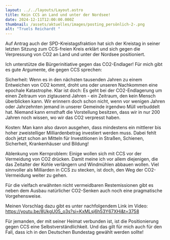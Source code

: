 ```yaml
---
layout: ../../layouts/Layout.astro
title: Kein CCS an Land und unter der Nordsee!
date: 2024-12-11T12:00:00.000Z
thumbnail: /assets/aktuelles/images/posting_persönlich-2-.png
alt: "Truels Reichardt "
---
```

Auf Antrag auch der SPD-Kreistagsfraktion hat sich der
Kreistag in seiner letzten Sitzung zum CCS-freien Kreis erklärt und sich gegen
die Verpressung von CO2 an Land und unter der Nordsee positioniert.

Ich unterstütze die Bürgerinitiative gegen das CO2-Endlager!
Für mich gibt es gute Argumente, die gegen CCS sprechen: 

Sicherheit: Wenn es in den nächsten tausenden Jahren zu
einem Entweichen von CO2 kommt, droht uns oder unseren Nachkommen eine epochale
Katastrophe. Klar ist doch: Es geht bei der CO2-Endlagerung um einen Zeitraum
von zigtausend Jahren - ein Zeitraum, den kein Mensch überblicken kann. Wir
erinnern doch schon nicht, wenn vor wenigen Jahren oder Jahrzehnten jemand in
unserer Gemeinde irgendwo Müll verbuddelt hat. Niemand kann ernsthaft die
Vorstellung besitzen, dass wir in nur 200 Jahren noch wissen, wo wir das CO2
verpresst haben. 

Kosten: Man kann also davon ausgehen, dass mindestens ein
mittlerer bis hoher zweistelliger Milliardenbetrag investiert werden muss.
Dabei fehlt doch jetzt schon an Mitteln für Investitionen in Straßen, Schienen,
Sicherheit, Krankenhäuser und Bildung! 

Ablenkung vom Kernproblem: Einige wollen sich mit CCS vor
der Vermeidung von CO2 drücken. Damit meine ich vor allem diejenigen, die das
Zeitalter der Kohle verlängern und Windmühlen abbauen wollen. Viel sinnvoller
als Milliarden in CCS zu stecken, ist doch, den Weg der CO2-Vermeidung weiter
zu gehen.

Für die vielfach erwähnten nicht vermeidbaren Restemissionen
gibt es neben dem Ausbau natürlicher CO2-Senken auch noch eine pragmatische
Vorgehensweise. 

Meinen Vorschlag dazu gibt es unter nachfolgendem Link im
Video: <https://youtu.be/8UkgU05_o3s?si=KxMLsj6h53Y67XHi&t=3758>

Für jemanden, der mit seiner Heimat verbunden ist, ist die
Positionierung gegen CCS eine Selbstverständlichkeit. Und das gilt für mich
auch für den Fall, dass ich in den Deutschen Bundestag gewählt werden sollte!
